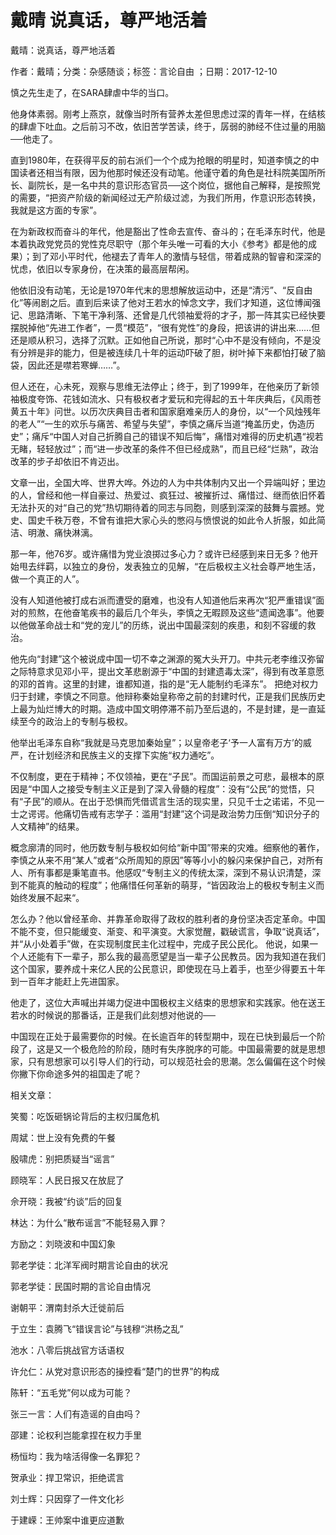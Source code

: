 # 戴晴  说真话，尊严地活着  
  
戴晴：说真话，尊严地活着  
作者：戴晴；分类：杂感随谈；标签：言论自由 ；日期：2017-12-10  
慎之先生走了，在SARA肆虐中华的当口。  
他身体素弱。刚考上燕京，就像当时所有营养太差但思虑过深的青年一样，在结核的肆虐下吐血。之后前习不改，依旧苦学苦读，终于，孱弱的肺经不住过量的用脑──他走了。  
直到1980年，在获得平反的前右派们一个个成为抢眼的明星时，知道李慎之的中国读者还相当有限，因为他那时候还没有动笔。他谨守着的角色是社科院美国所所长、副院长，是一名中共的意识形态官员──这个岗位，据他自己解释，是按照党的需要，“把资产阶级的新闻经过无产阶级过滤，为我们所用，作意识形态转换，我就是这方面的专家”。  
在为新政权而奋斗的年代，他是豁出了性命去宣传、奋斗的；在毛泽东时代，他是本着执政党党员的党性克尽职守（那个年头唯一可看的大小《参考》都是他的成果）；到了邓小平时代，他褪去了青年人的激情与轻信，带着成熟的智睿和深深的忧虑，依旧以专家身份，在决策的最高层帮闲。  
他依旧没有动笔，无论是1970年代末的思想解放运动中，还是“清污”、“反自由化”等闹剧之后。直到后来读了他对王若水的悼念文字，我们才知道，这位博闻强记、思路清晰、下笔干净利落、还曾是几代领袖爱将的才子，那一阵其实已经快要摆脱掉他“先进工作者”，一贯“模范”，“很有党性”的身段，把该讲的讲出来……但还是顺从积习，选择了沉默。正如他自己所说，那时“心中不是没有倾向，不是没有分辨是非的能力，但是被连续几十年的运动吓破了胆，树叶掉下来都怕打破了脑袋，因此还是噤若寒蝉……”。  
但人还在，心未死，观察与思维无法停止；终于，到了1999年，在他亲历了新领袖极度夸饰、花钱如流水、只有极权者才爱玩和完得起的五十年庆典后，《风雨苍黄五十年》问世。以历次庆典目击者和国家磨难亲历人的身份，以“一个风烛残年的老人”“一生的欢乐与痛苦、希望与失望”，李慎之痛斥当道“掩盖历史，伪造历史”；痛斥“中国人对自己折腾自己的错误不知后悔”，痛惜对难得的历史机遇“视若无睹，轻轻放过”；而“进一步改革的条件不但已经成熟”，而且已经“烂熟”，政治改革的步子却依旧不肯迈出。  
文章一出，全国大哗、世界大哗。外边的人为中共体制内又出一个异端叫好；里边的人，曾经和他一样自豪过、热爱过、疯狂过、被摧折过、痛惜过、继而依旧怀着无法扑灭的对“自己的党”热切期待着的同志与同胞，则感到深深的鼓舞与震撼。党史、国史千秩万卷，不曾有谁把大家心头的憋闷与愤恨说的如此令人折服，如此简洁、明澈、痛快淋漓。  
那一年，他76岁。或许痛惜为党业浪掷过多心力？或许已经感到来日无多？他开始甩去绊羁，以独立的身份，发表独立的见解，“在后极权主义社会尊严地生活，做一个真正的人”。  
没有人知道他被打成右派而遭受的磨难，也没有人知道他后来再次“犯严重错误”面对的煎熬，在他奋笔疾书的最后几个年头，李慎之无暇顾及这些“遗闻逸事”。他要以他做革命战士和“党的宠儿”的历练，说出中国最深刻的疾患，和刻不容缓的救治。  
他先向“封建”这个被说成中国一切不幸之渊源的冤大头开刀。中共元老李维汉弥留之际特意求见邓小平，提出文革悲剧源于“中国的封建遗毒太深”，得到有改革意愿的邓的首肯。这里的封建，谁都知道，指的是“无人能制约毛泽东”。 把绝对权力归于封建，李慎之不同意。他辩称秦始皇称帝之前的封建时代，正是我们民族历史上最为灿烂博大的时期。造成中国文明停滞不前乃至后退的，不是封建，是一直延续至今的政治上的专制与极权。  
他举出毛泽东自称“我就是马克思加秦始皇”；以皇帝老子‘予一人富有万方’的威严，在计划经济和民族主义的支撑下实施“权力通吃”。  
不仅制度，更在于精神；不仅领袖，更在“子民”。而国运前景之可悲，最根本的原因是“中国人之接受专制主义正是到了深入骨髓的程度”：没有“公民”的觉悟，只有“子民”的顺从。在出于恐惧而凭借谎言生活的现实里，只见千士之诺诺，不见一士之谔谔。他痛切告戒有志学子：滥用“封建”这个词是政治势力压倒“知识分子的人文精神”的结果。  
概念廓清的同时，他历数专制与极权如何给“新中国”带来的灾难。细察他的著作，李慎之从来不用“某人”或者“众所周知的原因”等等小小的躲闪来保护自己，对所有人、所有事都是秉笔直书。他感叹“专制主义的传统太深，深到不易认识清楚，深到不能真的触动的程度”；他痛惜任何革新的萌芽，“皆因政治上的极权专制主义而始终发展不起来“。  
怎么办？他以曾经革命、并靠革命取得了政权的胜利者的身份坚决否定革命。中国不能不变，但只能缓变、渐变、和平演变。大家觉醒，戳破谎言，争取“说真话”，并“从小处着手”做，在实现制度民主化过程中，完成子民公民化。 他说，如果一个人还能有下一辈子，那么我的最高愿望是当一辈子公民教员。因为我知道在我们这个国家，要养成十来亿人民的公民意识，即使现在马上着手，也至少得要五十年到一百年才能赶上先进国家。  
他走了，这位大声喊出并竭力促进中国极权主义结束的思想家和实践家。他在送王若水的时候说的那番话，正是我们此刻想对他说的──  
中国现在正处于最需要你的时候。在长逾百年的转型期中，现在已快到最后一个阶段了，这是又一个极危险的阶段，随时有失序脱序的可能。中国最需要的就是思想家，只有思想家可以引导人们的行动，可以规范社会的思潮。怎么偏偏在这个时候你撇下你命途多舛的祖国走了呢？  
  
相关文章：  
笑蜀：吃饭砸锅论背后的主权归属危机  
周斌：世上没有免费的午餐  
殷啸虎：别把质疑当“谣言”  
顾晓军：人民日报又在放屁了  
佘开晓：我被“约谈”后的回复  
林达：为什么“散布谣言”不能轻易入罪？  
方励之：刘晓波和中国幻象  
郭老学徒：北洋军阀时期言论自由的状况  
郭老学徒：民国时期的言论自由情况  
谢朝平：渭南封杀大迁徙前后  
于立生：袁腾飞“错误言论”与钱穆“洪杨之乱”  
池水：八零后挑战官方话语权  
许允仁：从党对意识形态的操控看“楚门的世界”的构成  
陈轩：“五毛党”何以成为可能？  
张三一言：人们有造谣的自由吗？  
邵建：论权利岂能拿捏在权力手里  
杨恒均：我为啥活得像一名罪犯？  
贺承业：捍卫常识，拒绝谎言  
刘士辉：只因穿了一件文化衫  
于建嵘：王帅案中谁更应道歉